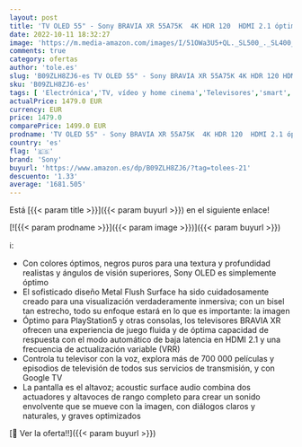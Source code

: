 ```yaml
---
layout: post
title: 'TV OLED 55" - Sony BRAVIA XR 55A75K  4K HDR 120  HDMI 2.1 óptimo para PS5  Smart TV  Google   Acoustic Surface Audio+  Dolby Vision y Atmos  Triluminos Pro'
date: 2022-10-11 18:32:27
image: 'https://m.media-amazon.com/images/I/51OWa3U5+QL._SL500_._SL400_.jpg'
comments: true
category: ofertas
author: 'tole.es'
slug: 'B09ZLH8ZJ6-es TV OLED 55" - Sony BRAVIA XR 55A75K 4K HDR 120 HDMI 2.1...'
sku: 'B09ZLH8ZJ6-es'
tags: [ 'Electrónica','TV, vídeo y home cinema','Televisores','smart','sony','tv','🇪🇸', ]
actualPrice: 1479.0 EUR
currency: EUR
price: 1479.0
comparePrice: 1499.0 EUR
prodname: 'TV OLED 55" - Sony BRAVIA XR 55A75K  4K HDR 120  HDMI 2.1 óptimo para PS5  Smart TV  Google   Acoustic Surface Audio+  Dolby Vision y Atmos  Triluminos Pro'
country: 'es'
flag: '🇪🇸'
brand: 'Sony'
buyurl: 'https://www.amazon.es/dp/B09ZLH8ZJ6/?tag=tolees-21'
descuento: '1.33'
average: '1681.505'
---
```


Está [{{< param title >}}]({{< param buyurl >}}) en el siguiente enlace!

[![{{< param prodname >}}]({{< param image >}})]({{< param buyurl >}})

ℹ️:

- Con colores óptimos, negros puros para una textura y profundidad realistas y ángulos de visión superiores, Sony OLED es simplemente óptimo
- El sofisticado diseño Metal Flush Surface ha sido cuidadosamente creado para una visualización verdaderamente inmersiva; con un bisel tan estrecho, todo su enfoque estará en lo que es importante: la imagen
- Óptimo para PlayStation5 y otras consolas, los televisores BRAVIA XR ofrecen una experiencia de juego fluida y de óptima capacidad de respuesta con el modo automático de baja latencia en HDMI 2.1 y una frecuencia de actualización variable (VRR)
- Controla tu televisor con la voz, explora más de 700 000 películas y episodios de televisión de todos sus servicios de transmisión, y con Google TV
- La pantalla es el altavoz; acoustic surface audio combina dos actuadores y altavoces de rango completo para crear un sonido envolvente que se mueve con la imagen, con diálogos claros y naturales, y graves optimizados

[🛒 Ver la oferta!!]({{< param buyurl >}})
